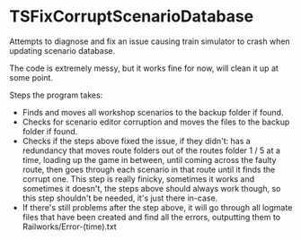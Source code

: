 # TSFixCorruptScenarioDatabase
Attempts to diagnose and fix an issue causing train simulator to crash when updating scenario database.

The code is extremely messy, but it works fine for now, will clean it up at some point.

Steps the program takes:

- Finds and moves all workshop scenarios to the backup folder if found.
- Checks for scenario editor corruption and moves the files to the backup folder if found.
- Checks if the steps above fixed the issue, if they didn't: has a redundancy that moves route folders out of the routes folder 1 / 5 at a time, loading up the game in between, until coming across the faulty route, then goes through each scenario in that route until it finds the corrupt one. This step is really finicky, sometimes it works and sometimes it doesn't, the steps above should always work though, so this step shouldn't be needed, it's just there in-case.
- If there's still problems after the step above, it will go through all logmate files that have been created and find all the errors, outputting them to Railworks/Error-(time).txt
